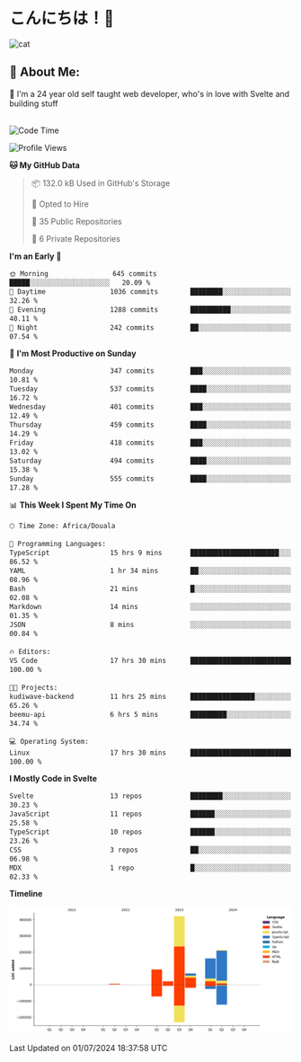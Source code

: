 

# こんにちは！🙂  
![cat](https://github.com/michaelnji/michaelnji/assets/73862378/606e99e9-2c18-4853-8722-991e4af8eae6)

## 💫 About Me:
🙂 I'm a 24 year old self taught web developer, who's in love with Svelte and building stuff <br><br>

<!--START_SECTION:waka-->
![Code Time](http://img.shields.io/badge/Code%20Time-719%20hrs%2026%20mins-blue)

![Profile Views](http://img.shields.io/badge/Profile%20Views-246-blue)

**🐱 My GitHub Data** 

> 📦 132.0 kB Used in GitHub's Storage 
 > 
> 💼 Opted to Hire
 > 
> 📜 35 Public Repositories 
 > 
> 🔑 6 Private Repositories 
 > 
**I'm an Early 🐤** 

```text
🌞 Morning                645 commits         █████░░░░░░░░░░░░░░░░░░░░   20.09 % 
🌆 Daytime                1036 commits        ████████░░░░░░░░░░░░░░░░░   32.26 % 
🌃 Evening                1288 commits        ██████████░░░░░░░░░░░░░░░   40.11 % 
🌙 Night                  242 commits         ██░░░░░░░░░░░░░░░░░░░░░░░   07.54 % 
```
📅 **I'm Most Productive on Sunday** 

```text
Monday                   347 commits         ███░░░░░░░░░░░░░░░░░░░░░░   10.81 % 
Tuesday                  537 commits         ████░░░░░░░░░░░░░░░░░░░░░   16.72 % 
Wednesday                401 commits         ███░░░░░░░░░░░░░░░░░░░░░░   12.49 % 
Thursday                 459 commits         ████░░░░░░░░░░░░░░░░░░░░░   14.29 % 
Friday                   418 commits         ███░░░░░░░░░░░░░░░░░░░░░░   13.02 % 
Saturday                 494 commits         ████░░░░░░░░░░░░░░░░░░░░░   15.38 % 
Sunday                   555 commits         ████░░░░░░░░░░░░░░░░░░░░░   17.28 % 
```


📊 **This Week I Spent My Time On** 

```text
🕑︎ Time Zone: Africa/Douala

💬 Programming Languages: 
TypeScript               15 hrs 9 mins       ██████████████████████░░░   86.52 % 
YAML                     1 hr 34 mins        ██░░░░░░░░░░░░░░░░░░░░░░░   08.96 % 
Bash                     21 mins             █░░░░░░░░░░░░░░░░░░░░░░░░   02.08 % 
Markdown                 14 mins             ░░░░░░░░░░░░░░░░░░░░░░░░░   01.35 % 
JSON                     8 mins              ░░░░░░░░░░░░░░░░░░░░░░░░░   00.84 % 

🔥 Editors: 
VS Code                  17 hrs 30 mins      █████████████████████████   100.00 % 

🐱‍💻 Projects: 
kudiwave-backend         11 hrs 25 mins      ████████████████░░░░░░░░░   65.26 % 
beemu-api                6 hrs 5 mins        █████████░░░░░░░░░░░░░░░░   34.74 % 

💻 Operating System: 
Linux                    17 hrs 30 mins      █████████████████████████   100.00 % 
```

**I Mostly Code in Svelte** 

```text
Svelte                   13 repos            ████████░░░░░░░░░░░░░░░░░   30.23 % 
JavaScript               11 repos            ██████░░░░░░░░░░░░░░░░░░░   25.58 % 
TypeScript               10 repos            ██████░░░░░░░░░░░░░░░░░░░   23.26 % 
CSS                      3 repos             ██░░░░░░░░░░░░░░░░░░░░░░░   06.98 % 
MDX                      1 repo              █░░░░░░░░░░░░░░░░░░░░░░░░   02.33 % 
```



**Timeline**

![Lines of Code chart](https://raw.githubusercontent.com/michaelnji/michaelnji/main/assets/bar_graph.png)


 Last Updated on 01/07/2024 18:37:58 UTC
<!--END_SECTION:waka-->
